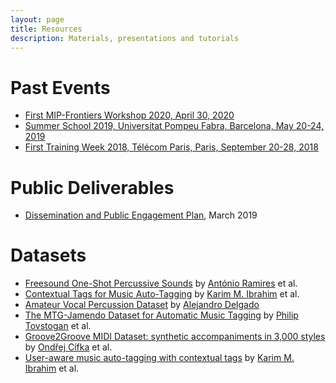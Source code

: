```yaml
---
layout: page
title: Resources
description: Materials, presentations and tutorials
---
```


<!-- # Upcoming Events -->

# Past Events

- [First MIP-Frontiers Workshop 2020, April 30, 2020](/resources/mip-frontiers-workshop)
- [Summer School 2019, Universitat Pompeu Fabra, Barcelona, May 20-24, 2019](/resources/summer-school)
- [First Training Week 2018, Télécom Paris, Paris, September 20-28, 2018](/resources/first-training-week)

# Public Deliverables

- [Dissemination and Public Engagement Plan](/resources/deliverables/D6.3_Dissemination_and_public_engagement_plan_v1.0.pdf), March 2019

# Datasets

- [Freesound One-Shot Percussive Sounds](https://zenodo.org/record/3665275#.Xw2dyufTXIU) by [António Ramires](/people#antonio) et al.
- [Contextual Tags for Music Auto-Tagging](https://zenodo.org/record/3648287#.XxWvLZ4zYuV) by [Karim M. Ibrahim](/people#karim) et al.
- [Amateur Vocal Percussion Dataset](https://zenodo.org/record/3250230#.Xk_DKUqnyUk) by [Alejandro Delgado](/people#alejandro)
- [The MTG-Jamendo Dataset for Automatic Music Tagging](https://mtg.github.io/mtg-jamendo-dataset/) by [Philip Tovstogan](/people#philip) et al.
- [Groove2Groove MIDI Dataset: synthetic accompaniments in 3,000 styles](http://doi.org/10.5281/zenodo.3958000) by [Ondřej Cífka](/people#ondrej) et al.
- [User-aware music auto-tagging with contextual tags](https://zenodo.org/record/3961560) by [Karim M. Ibrahim](/people#karim) et al.


